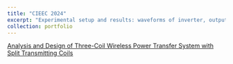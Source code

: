 ```yaml
---
title: "CIEEC 2024"
excerpt: "Experimental setup and results: waveforms of inverter, output power and efficiency with frequencies variations<br/><img src='CIEEC_exp.png'>"
collection: portfolio
---
```


[Analysis and Design of Three-Coil Wireless Power Transfer System with Split Transmitting Coils](../publication/2024-07-15-CIEEC)
